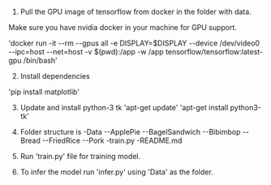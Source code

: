 
1. Pull the GPU image of tensorflow from docker in the folder with data.

Make sure you have nvidia docker in your machine for GPU support.

'docker run -it --rm --gpus all -e DISPLAY=$DISPLAY --device /dev/video0 --ipc=host  --net=host  -v $(pwd):/app -w /app tensorflow/tensorflow:latest-gpu /bin/bash'

2. Install dependencies

'pip install matplotlib'

3. Update and install python-3 tk
'apt-get update'
'apt-get install python3-tk'

4. Folder structure is 
-Data
--ApplePie
--BagelSandwich
--Bibimbop
--Bread
--FriedRice
--Pork
-train.py
-README.md

5. Run 'train.py' file for training model.

6. To infer the model run 'infer.py' using 'Data' as the folder.


